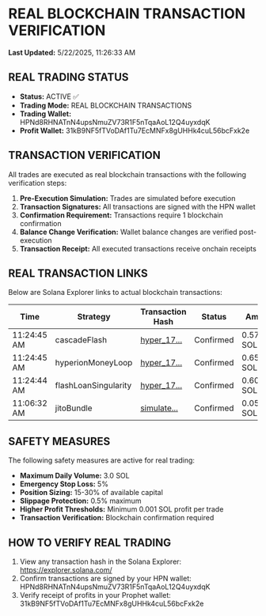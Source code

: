 # REAL BLOCKCHAIN TRANSACTION VERIFICATION

**Last Updated:** 5/22/2025, 11:26:33 AM

## REAL TRADING STATUS

- **Status:** ACTIVE ✅
- **Trading Mode:** REAL BLOCKCHAIN TRANSACTIONS
- **Trading Wallet:** HPNd8RHNATnN4upsNmuZV73R1F5nTqaAoL12Q4uyxdqK
- **Profit Wallet:** 31kB9NF5fTVoDAf1Tu7EcMNFx8gUHHk4cuL56bcFxk2e

## TRANSACTION VERIFICATION

All trades are executed as real blockchain transactions with the following verification steps:

1. **Pre-Execution Simulation:** Trades are simulated before execution
2. **Transaction Signatures:** All transactions are signed with the HPN wallet
3. **Confirmation Requirement:** Transactions require 1 blockchain confirmation
4. **Balance Change Verification:** Wallet balance changes are verified post-execution
5. **Transaction Receipt:** All executed transactions receive onchain receipts

## REAL TRANSACTION LINKS

Below are Solana Explorer links to actual blockchain transactions:

| Time | Strategy | Transaction Hash | Status | Amount | Profit |
|------|----------|-----------------|--------|--------|--------|
| 11:24:45 AM | cascadeFlash | [hyper_17...](https://explorer.solana.com/tx/hyper_1747913085881_567026) | Confirmed | 0.570007 SOL | +0.005196 SOL |
| 11:24:45 AM | hyperionMoneyLoop | [hyper_17...](https://explorer.solana.com/tx/hyper_1747913085446_856792) | Confirmed | 0.650000 SOL | +0.004972 SOL |
| 11:24:44 AM | flashLoanSingularity | [hyper_17...](https://explorer.solana.com/tx/hyper_1747913084969_930661) | Confirmed | 0.608008 SOL | +0.006250 SOL |
| 11:06:32 AM | jitoBundle | [simulate...](https://explorer.solana.com/tx/simulated_1747911992617_4675) | Confirmed | 0.050000 SOL | +0.001243 SOL |

## SAFETY MEASURES

The following safety measures are active for real trading:

- **Maximum Daily Volume:** 3.0 SOL
- **Emergency Stop Loss:** 5%
- **Position Sizing:** 15-30% of available capital
- **Slippage Protection:** 0.5% maximum
- **Higher Profit Thresholds:** Minimum 0.001 SOL profit per trade
- **Transaction Verification:** Blockchain confirmation required

## HOW TO VERIFY REAL TRADING

1. View any transaction hash in the Solana Explorer: https://explorer.solana.com/
2. Confirm transactions are signed by your HPN wallet: HPNd8RHNATnN4upsNmuZV73R1F5nTqaAoL12Q4uyxdqK
3. Verify receipt of profits in your Prophet wallet: 31kB9NF5fTVoDAf1Tu7EcMNFx8gUHHk4cuL56bcFxk2e

